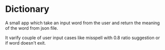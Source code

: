 # Dictionary

A small app which take an input word from the user and return the meaning of the word from json file.

It varify couple of user input cases like misspell with 0.8 ratio suggestion
or if word doesn't exit.
